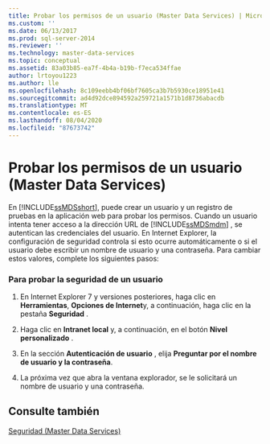 ```yaml
---
title: Probar los permisos de un usuario (Master Data Services) | Microsoft Docs
ms.custom: ''
ms.date: 06/13/2017
ms.prod: sql-server-2014
ms.reviewer: ''
ms.technology: master-data-services
ms.topic: conceptual
ms.assetid: 83a03b85-ea7f-4b4a-b19b-f7eca534ffae
author: lrtoyou1223
ms.author: lle
ms.openlocfilehash: 8c109eebb4bf06bf7605ca3b7b5930ce18951e41
ms.sourcegitcommit: ad4d92dce894592a259721a1571b1d8736abacdb
ms.translationtype: MT
ms.contentlocale: es-ES
ms.lasthandoff: 08/04/2020
ms.locfileid: "87673742"
---
```

# <a name="test-a-user39s-permissions-master-data-services"></a>Probar los permisos de un usuario (Master Data Services)
  En [!INCLUDE[ssMDSshort](../includes/ssmdsshort-md.md)], puede crear un usuario y un registro de pruebas en la aplicación web para probar los permisos. Cuando un usuario intenta tener acceso a la dirección URL de [!INCLUDE[ssMDSmdm](../includes/ssmdsmdm-md.md)] , se autentican las credenciales del usuario. En Internet Explorer, la configuración de seguridad controla si esto ocurre automáticamente o si el usuario debe escribir un nombre de usuario y una contraseña. Para cambiar estos valores, complete los siguientes pasos:  
  
### <a name="to-test-a-users-security"></a>Para probar la seguridad de un usuario  
  
1.  En Internet Explorer 7 y versiones posteriores, haga clic en **Herramientas**, **Opciones de Internet**y, a continuación, haga clic en la pestaña **Seguridad** .  
  
2.  Haga clic en **Intranet local** y, a continuación, en el botón **Nivel personalizado** .  
  
3.  En la sección **Autenticación de usuario** , elija **Preguntar por el nombre de usuario y la contraseña**.  
  
4.  La próxima vez que abra la ventana explorador, se le solicitará un nombre de usuario y una contraseña.  
  
## <a name="see-also"></a>Consulte también  
 [Seguridad &#40;Master Data Services&#41;](security-master-data-services.md)  
  
  
